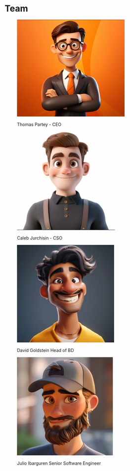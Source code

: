 # Team

<figure><img src=".gitbook/assets/image (4).png" alt="" width="348"><figcaption><p>Thomas Partey - CEO</p></figcaption></figure>

<figure><img src=".gitbook/assets/image.png" alt="" width="317"><figcaption><p>Caleb Jurchisin - CSO</p></figcaption></figure>

<figure><img src=".gitbook/assets/image (2).png" alt="" width="314"><figcaption><p>David Goldstein Head of BD</p></figcaption></figure>

<figure><img src=".gitbook/assets/image (3).png" alt="" width="310"><figcaption><p>Julio Ibarguren Senior Software Engineer</p></figcaption></figure>
